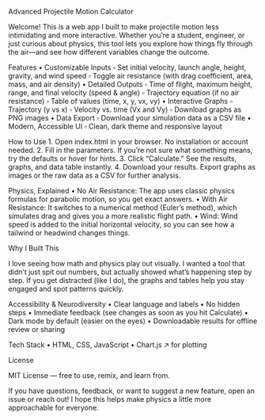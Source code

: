 Advanced Projectile Motion Calculator

Welcome! This is a web app I built to make projectile motion less intimidating and more interactive. Whether you’re a student, engineer, or just curious about physics, this tool lets you explore how things fly through the air—and see how different variables change the outcome.

Features
	•	Customizable Inputs
	▫	Set initial velocity, launch angle, height, gravity, and wind speed
	▫	Toggle air resistance (with drag coefficient, area, mass, and air density)
	•	Detailed Outputs
	▫	Time of flight, maximum height, range, and final velocity (speed & angle)
	▫	Trajectory equation (if no air resistance)
	▫	Table of values (time, x, y, vx, vy)
	•	Interactive Graphs
	▫	Trajectory (y vs x)
	▫	Velocity vs. time (Vx and Vy)
	▫	Download graphs as PNG images
	•	Data Export
	▫	Download your simulation data as a CSV file
	•	Modern, Accessible UI
	▫	Clean, dark theme and responsive layout

How to Use
	1.	Open ‎⁠index.html⁠ in your browser. No installation or account needed.
	2.	Fill in the parameters. If you’re not sure what something means, try the defaults or hover for hints.
	3.	Click “Calculate.” See the results, graphs, and data table instantly.
	4.	Download your results. Export graphs as images or the raw data as a CSV for further analysis.

Physics, Explained
	•	No Air Resistance: The app uses classic physics formulas for parabolic motion, so you get exact answers.
	•	With Air Resistance: It switches to a numerical method (Euler’s method), which simulates drag and gives you a more realistic flight path.
	•	Wind: Wind speed is added to the initial horizontal velocity, so you can see how a tailwind or headwind changes things.

Why I Built This

I love seeing how math and physics play out visually. I wanted a tool that didn’t just spit out numbers, but actually showed what’s happening step by step. If you get distracted (like I do), the graphs and tables help you stay engaged and spot patterns quickly.

Accessibility & Neurodiversity
	•	Clear language and labels
	•	No hidden steps
	•	Immediate feedback (see changes as soon as you hit Calculate)
	•	Dark mode by default (easier on the eyes)
	•	Downloadable results for offline review or sharing

Tech Stack
	•	HTML, CSS, JavaScript
	•	Chart.js ↗ for plotting

License

MIT License — free to use, remix, and learn from.

If you have questions, feedback, or want to suggest a new feature, open an issue or reach out! I hope this helps make physics a little more approachable for everyone.
